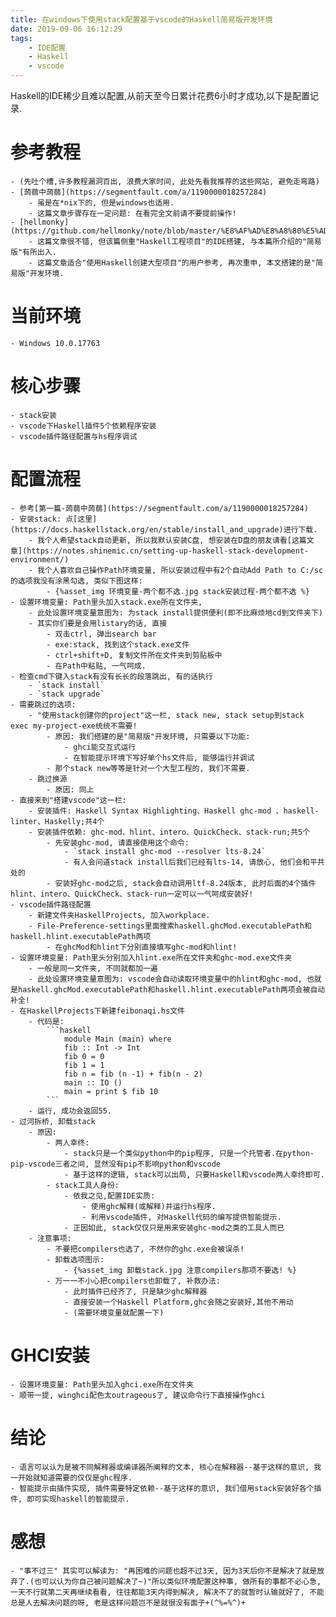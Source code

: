 ```yaml
---
title: 在windows下使用stack配置基于vscode的Haskell简易版开发环境
date: 2019-09-06 16:12:29
tags:
    - IDE配置
    - Haskell
    - vscode
---
```

Haskell的IDE稀少且难以配置,从前天至今日累计花费6小时才成功,以下是配置记录. 

# 参考教程
    - (先吐个槽,许多教程漏洞百出, 浪费大家时间, 此处先看我推荐的这些网站, 避免走弯路)
    - [蒟蒻中蒟蒻](https://segmentfault.com/a/1190000018257284)
        - 虽是在*nix下的, 但是windows也适用.
        - 这篇文章步骤存在一定问题: 在看完全文前请不要提前操作!
    - [hellmonky](https://github.com/hellmonky/note/blob/master/%E8%AF%AD%E8%A8%80%E5%AD%A6%E4%B9%A0%E8%AE%B0%E5%BD%95/%E5%85%B3%E4%BA%8Evscode%E6%90%AD%E5%BB%BAh%E7%8E%AF%E5%A2%83%E7%9A%84%E8%BF%87%E7%A8%8B.md)
        - 这篇文章很不错, 但该篇侧重"Haskell工程项目"的IDE搭建, 与本篇所介绍的"简易版"有所出入.
        - 这篇文章适合"使用Haskell创建大型项目"的用户参考, 再次重申, 本文搭建的是"简易版"开发环境.
# 当前环境
    - Windows 10.0.17763
# 核心步骤
    - stack安装
    - vscode下Haskell插件5个依赖程序安装
    - vscode插件路径配置与hs程序调试

# 配置流程
    - 参考[第一篇-蒟蒻中蒟蒻](https://segmentfault.com/a/1190000018257284)
    - 安装stack: 点[这里](https://docs.haskellstack.org/en/stable/install_and_upgrade)进行下载.
        - 我个人希望stack自动更新, 所以我默认安装C盘, 想安装在D盘的朋友请看[这篇文章](https://notes.shinemic.cn/setting-up-haskell-stack-development-environment/)
        - 我个人喜欢自己操作Path环境变量, 所以安装过程中有2个自动Add Path to C:/sc的选项我没有涂黑勾选, 类似下图这样:
            - {%asset_img 环境变量-两个都不选.jpg stack安装过程-两个都不选 %}
    - 设置环境变量: Path里头加入stack.exe所在文件夹, 
        - 此处设置环境变量意图为: 为stack install提供便利(即不比麻烦地cd到文件夹下)
        - 其实你们要是会用listary的话, 直接
            - 双击ctrl, 弹出search bar
            - exe:stack, 找到这个stack.exe文件
            - ctrl+shift+D, 复制文件所在文件夹到剪贴板中
            - 在Path中粘贴, 一气呵成.
    - 检查cmd下键入stack有没有长长的段落跳出, 有的话执行
        - `stack install`
        - `stack upgrade`
    - 需要跳过的选项:
        - "使用stack创建你的project"这一栏, stack new, stack setup到stack exec my-project-exe统统不需要!
            - 原因: 我们搭建的是"简易版"开发环境, 只需要以下功能:
                - ghci能交互式运行
                - 在智能提示环境下写好单个hs文件后, 能够运行并调试
            - 那个stack new等等是针对一个大型工程的, 我们不需要.
        - 跳过换源
            - 原因: 同上
    - 直接来到"搭建vscode"这一栏:
        - 安装插件: Haskell Syntax Highlighting、Haskell ghc-mod 、haskell-linter、Haskelly;共4个
        - 安装插件依赖: ghc-mod、hlint、intero、QuickCheck、stack-run;共5个
            - 先安装ghc-mod, 请直接使用这个命令:
                - `stack install ghc-mod --resolver lts-8.24`
                - 有人会问道stack install后我们已经有lts-14, 请放心, 他们会和平共处的
            - 安装好ghc-mod之后, stack会自动调用ltf-8.24版本, 此时后面的4个插件hlint、intero、QuickCheck、stack-run一定可以一气呵成安装好!
    - vscode插件路径配置
        - 新建文件夹HaskellProjects, 加入workplace.
        - File-Preference-settings里面搜索haskell.ghcMod.executablePath和haskell.hlint.executablePath两项
            - 在ghcMod和hlint下分别直接填写ghc-mod和hlint!
    - 设置环境变量: Path里头分别加入hlint.exe所在文件夹和ghc-mod.exe文件夹
        - 一般是同一文件夹, 不同就都加一遍
        - 此处设置环境变量意图为: vscode会自动读取环境变量中的hlint和ghc-mod, 也就是haskell.ghcMod.executablePath和haskell.hlint.executablePath两项会被自动补全!
    - 在HaskellProjects下新建feibonaqi.hs文件
        - 代码是:
            ```haskell
                module Main (main) where
                fib :: Int -> Int
                fib 0 = 0
                fib 1 = 1
                fib n = fib (n -1) + fib(n - 2)
                main :: IO ()
                main = print $ fib 10
            ``` 
        - 运行, 成功会返回55.
    - 过河拆桥, 卸载stack
        - 原因: 
            - 两人幸终: 
                - stack只是一个类似python中的pip程序, 只是一个托管者.在python-pip-vscode三者之间, 显然没有pip不影响python和vscode
                - 基于这样的逻辑, stack可以出局, 只要Haskell和vscode两人幸终即可.
            - stack工具人身份:
                - 依我之见,配置IDE实质:
                    - 使用ghc解释(或解释)并运行hs程序.
                    - 利用vscode插件, 对Haskell代码的编写提供智能提示.
                - 正因如此, stack仅仅只是用来安装ghc-mod之类的工具人而已
        - 注意事项:
            - 不要把compilers也选了, 不然你的ghc.exe会被误杀!
            - 卸载选项图示:
                - {%asset_img 卸载stack.jpg 注意compilers那项不要选! %}
            - 万一一不小心把compilers也卸载了, 补救办法:
                - 此时插件已经齐了, 只是缺少ghc解释器
                - 直接安装一个Haskell Platform,ghc会随之安装好,其他不用动
                - (需要环境变量就配置一下)

# GHCI安装
    - 设置环境变量: Path里头加入ghci.exe所在文件夹
    - 顺带一提, winghci配色太outrageous了, 建议命令行下直接操作ghci
# 结论
    - 语言可以认为是被不同解释器或编译器所阐释的文本, 核心在解释器--基于这样的意识, 我一开始就知道需要的仅仅是ghc程序.
    - 智能提示由插件实现, 插件需要特定依赖--基于这样的意识, 我们借用stack安装好各个插件, 即可实现haskell的智能提示.
# 感想
    - "事不过三" 其实可以解读为: "再困难的问题也超不过3天, 因为3天后你不是解决了就是放弃了.(也可以认为你自己被问题解决了~)"所以类似环境配置这种事, 做所有的事都不必心急, 一天不行就第二天再继续看看, 往往都能3天内得到解决, 解决不了的就暂时认输就好了, 不能总是人去解决问题的呀, 老是这样问题岂不是就很没有面子+(^%=%^)+

